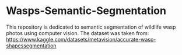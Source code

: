 # Wasps-Semantic-Segmentation
This repository is dedicated to semantic segmentation of wildlife wasp photos using computer vision. The dataset was taken from: https://www.kaggle.com/datasets/metavision/accurate-wasp-shapessegmentation
